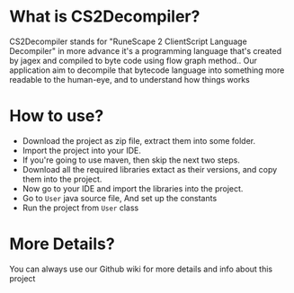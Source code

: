 # What is CS2Decompiler?

CS2Decompiler stands for "RuneScape 2 ClientScript Language Decompiler" in more advance it's a programming language that's created by jagex and compiled to byte code using flow graph method.. Our application aim to decompile that bytecode language into something more readable to the human-eye, and to understand how things works

# How to use?
* Download the project as zip file, extract them into some folder.
* Import the project into your IDE.
* If you're going to use maven, then skip the next two steps.
* Download all the required libraries extact as their versions, and copy them into  the project.
* Now go to your IDE and import the libraries into the project.
* Go to `User` java source file, And set up the constants
* Run the project from `User` class

# More Details?
You can always use our Github wiki for more details and info about this project
